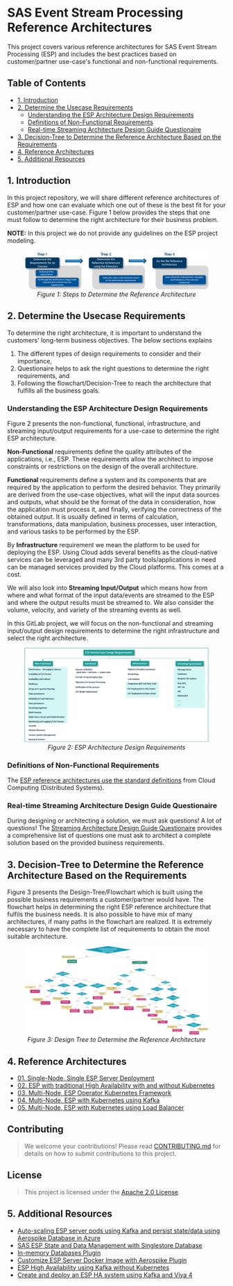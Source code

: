 # SAS Event Stream Processing Reference Architectures

This project covers various reference architectures for SAS Event Stream Processing (ESP) and includes the best practices based on customer/partner use-case's functional and non-functional requirements.

## Table of Contents
* [1. Introduction](#1-introduction)
* [2. Determine the Usecase Requirements](#2-determine-the-usecase-requirements)
  * [Understanding the ESP Architecture Design Requirements](#understanding-the-esp-architecture-design-requirements)
  * [Definitions of Non-Functional Requirements](#definitions-of-non-functional-requirements)
  * [Real-time Streaming Architecture Design Guide Questionaire](#real-time-streaming-architecture-design-guide-questionaire)
* [3. Decision-Tree to Determine the Reference Architecture Based on the Requirements](#3-decision-tree-to-determine-the-reference-architecture-based-on-the-requirements)
* [4. Reference Architectures](#4-reference-architectures)
* [5. Additional Resources](#5-additional-resources)

## 1. Introduction
In this project repository, we will share different reference architectures of ESP and how one can evaluate which one out of these is the best fit for your customer/partner use-case. Figure 1 below provides the steps that one must follow to determine the right architecture for their business problem. 

**NOTE:** In this project we do not provide any guidelines on the ESP project modeling. 

<figure align="center">
  <img src="images/Steps.png">
  <figcaption><i>Figure 1: Steps to Determine the Reference Architecture</i></figcaption>
</figure>


## 2. Determine the Usecase Requirements
To determine the right architecture, it is important to understand the customers' long-term business objectives. The below sections explains <br>

1. The different types of design requirements to consider and their importance, 
2. Questionaire helps to ask the right questions to determine the right requirements, and
3. Following the flowchart/Decision-Tree to reach the architecture that fulfills all the business goals.

### Understanding the ESP Architecture Design Requirements
Figure 2 presents the non-functional, functional, infrastructure, and streaming input/output requirements for a use-case to determine the right ESP architecture.

**Non-Functional** requirements define the quality attributes of the applications, i.e., ESP. These requirements allow the architect to impose constraints or restrictions on the design of the overall architecture. 

**Functional** requirements define a system and its components that are required by the application to perform the desired behavior. They primarily are derived from the use-case objectives, what will the input data sources and outputs, what should be the format of the data in consideration, how the application must process it, and finally, verifying the correctness of the obtained output. It is usually defined in terms of calculation, transformations, data manipulation, business processes, user interaction, and various tasks to be performed by the ESP.

By **Infrastructure** requirement we mean the platform to be used for deploying the ESP. Using Cloud adds several benefits as the cloud-native services can be leveraged and many 3rd party tools/applications in need can be managed services provided by the Cloud platforms. This comes at a cost. 

We will also look into **Streaming Input/Output** which means how from where and what format of the input data/events are streamed to the ESP and where the output results must be streamed to. We also consider the volume, velocity, and variety of the streaming events as well. 

In this GitLab project, we will focus on the non-functional and streaming input/output design requirements to determine the right infrastructure and select the right architecture. 

<figure align="center">
  <img src="images/Functional_and_Non_functional_Diagram.png">
  <figcaption><i>Figure 2: ESP Architecture Design Requirements</i></figcaption>
</figure>

### Definitions of Non-Functional Requirements
The [ESP reference architectures use the standard definitions](definitions.md) from Cloud Computing (Distributed Systems). 

### Real-time Streaming Architecture Design Guide Questionaire
During designing or architecting a solution, we must ask questions! A lot of questions! The [Streaming Architecture Design Guide Questionaire](06_Architecture_Guide_Questions/Arch_Guide_Questions.md) provides a comprehensive list of questions one must ask to architect a complete solution based on the provided business requirements.

## 3. Decision-Tree to Determine the Reference Architecture Based on the Requirements

Figure 3 presents the Design-Tree/Flowchart which is built using the possible business requirements a customer/partner would have. The flowchart helps in determining the right ESP reference architecture that fulfils the business needs. It is also possible to have mix of many architectures, if many paths in the flowchart are realized.
It is extremely necessary to have the complete list of requirements to obtain the most suitable architecture.

<figure align="center">
  <img src="images/flowchart_4.png">
  <figcaption><i>Figure 3: Design Tree to Determine the Reference Architecture</i></figcaption>
</figure>


## 4. Reference Architectures
* [01. Single-Node, Single ESP Server Deployment](01_Single_Node_Single_ESP_Server_Deployment/Single_ESP_Server.md)
* [02. ESP with traditional High Availability with and without Kubernetes](02_ESP_With_HA/ESP_With_HA.md)
* [03. Multi-Node, ESP Operator Kubernetes Framework](03_Multi_Node_ESP_Kubernetes/multi_node_esp_kubernetes_operator_framework.md)
* [04. Multi-Node, ESP with Kubernetes using Kafka](04_Multi_Node_ESP_Kube_with_Kafka/multi_node_esp_kubernetes_using_kafka.md)
* [05. Multi-Node, ESP with Kubernetes using Load Balancer](05_Multi_Node_ESP_Kube_with_LoadBalancer/multi_node_esp_kubernetes_using_loadbalancer.md)

## Contributing

> We welcome your contributions! Please read [CONTRIBUTING.md](CONTRIBUTING.md) for details on how to submit contributions to this project. 

## License

> This project is licensed under the [Apache 2.0 License](LICENSE).


## 5. Additional Resources
* [Auto-scaling ESP server pods using Kafka and persist state/data using Aerospike Database in Azure](https://gitlab.sas.com/IOT/reference-architectures/esp-kubernetes/esp-kubernetes-with-aerospike-in-azure-environment)
* [SAS ESP State and Data Management with Singlestore Database](https://gitlab.sas.com/IOT/reference-architectures/esp-kubernetes/singlestore-database-with-esp-in-kubernetes)
* [In-memory Databases Plugin](https://gitlab.sas.com/IOT/projects/esp-retention-and-state-persistence)
* [Customize ESP Server Docker Image with Aerospike Plugin](https://gitlab.sas.com/IOT/reference-architectures/esp-kubernetes/customize-esp-server-docker-image-with-aerospike-plugin)
* [ESP High Availability using Kafka without Kubernetes](https://gitlab.sas.com/IOT/reference-architectures/esp-high-availability-using-kafka)
* [Create and deploy an ESP HA system using Kafka and Viya 4](https://gitlab.sas.com/IOT/reference-architectures/esp-high-availability-using-kafka-and-viya-4)

